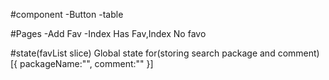 #component
-Button
-table

#Pages
-Add Fav
-Index Has Fav,Index No favo

#state(favList slice)
Global state for(storing search package and comment)
[{
    packageName:"",
    comment:""
}]

